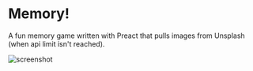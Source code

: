 Memory!
=========================

A fun memory game written with Preact that pulls images from Unsplash (when api limit isn't reached).

![screenshot](https://cdn.glitch.com/9c367498-7532-4ac8-8253-4d372b2c350f%2Fmemory-preact-unsplash-glitch.png?1489682804634)